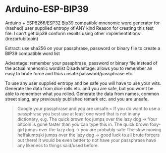 # Arduino-ESP-BIP39

Arduino + ESP8266/ESP32 Bip39 compatible mnenomic word generator for (hashed) user supplied entropy of ANY kind
Reason for creating this test file: I can't get bip39 conform results using other implementations (trezor/ubitcoin)

Extract: use sha256 on your passphrase, password or binary file to create a BIP39 compatible word list

Advantage: remember your passphrase, password or binary file instead of the actual mnenomic wordlist
Disadvantage: allows you to remember an easy to brute force and thus unsafe password/passphrase etc.

To use any user supplied entropy and be safe you will have to use your wits. Generate the data from dice rolls etc. and you are safe,
but you won't be able to remember what you rolled.
Generate the data from names, common street slang, any previously published remark etc. and you are unsafe.
>Google your passphrase and you are unsafe.<
If you do want to use a passphrase you best use at least one word that is not in any dictionary, e.g.
The quick brown fox jumps over the lazy dog -> Your bitcoin is gone faster than you can type this in.
The quick brown foxy-girl jumps over the lazy dog -> you are probably safe
The slow moving heffalumpski jumps over the lazy dog -> good luck to all brute forcers out there!
It would be even better to not have your passphrase have any likeness to things said/used before. 
